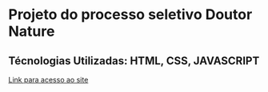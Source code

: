 <h1>Projeto do processo seletivo Doutor Nature</h1>
<h2>Técnologias Utilizadas: HTML, CSS, JAVASCRIPT</h2>
<a href="https://micael-macedo.github.io/DoutorNature/">Link para acesso ao site</a>
